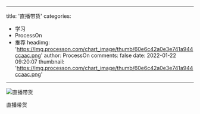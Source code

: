 
---
title: '直播带货'
categories: 
 - 学习
 - ProcessOn
 - 推荐
headimg: 'https://img.processon.com/chart_image/thumb/60e6c42a0e3e741a944ccaac.png'
author: ProcessOn
comments: false
date: 2022-01-22 09:20:07
thumbnail: 'https://img.processon.com/chart_image/thumb/60e6c42a0e3e741a944ccaac.png'
---

<div>   
<img class="thumb" alt="直播带货" src="https://img.processon.com/chart_image/thumb/60e6c42a0e3e741a944ccaac.png" referrerpolicy="no-referrer">
<p>直播带货</p>  
</div>
            